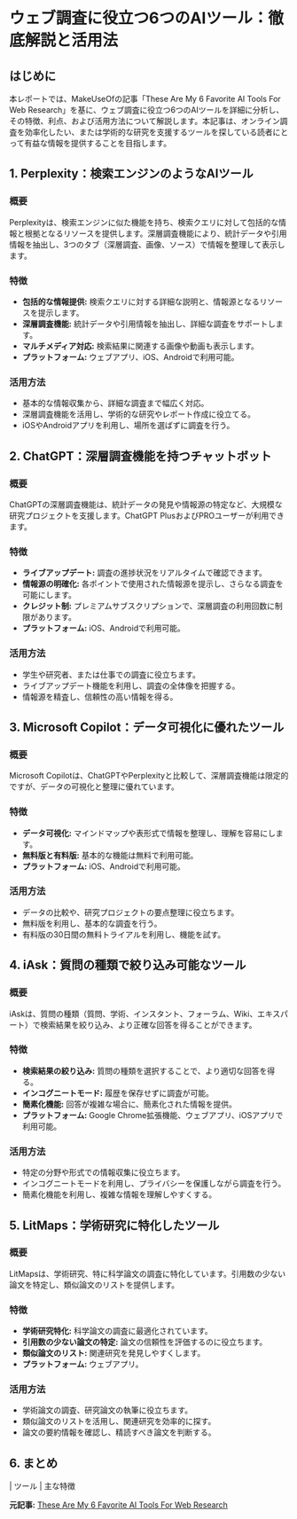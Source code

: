 # ウェブ調査に役立つ6つのAIツール：徹底解説と活用法

## はじめに

本レポートでは、MakeUseOfの記事「These Are My 6 Favorite AI Tools For Web Research」を基に、ウェブ調査に役立つ6つのAIツールを詳細に分析し、その特徴、利点、および活用方法について解説します。本記事は、オンライン調査を効率化したい、または学術的な研究を支援するツールを探している読者にとって有益な情報を提供することを目指します。

## 1. Perplexity：検索エンジンのようなAIツール

### 概要

Perplexityは、検索エンジンに似た機能を持ち、検索クエリに対して包括的な情報と根拠となるリソースを提供します。深層調査機能により、統計データや引用情報を抽出し、3つのタブ（深層調査、画像、ソース）で情報を整理して表示します。

### 特徴

* **包括的な情報提供:** 検索クエリに対する詳細な説明と、情報源となるリソースを提示します。
* **深層調査機能:** 統計データや引用情報を抽出し、詳細な調査をサポートします。
* **マルチメディア対応:** 検索結果に関連する画像や動画も表示します。
* **プラットフォーム:** ウェブアプリ、iOS、Androidで利用可能。

### 活用方法

* 基本的な情報収集から、詳細な調査まで幅広く対応。
* 深層調査機能を活用し、学術的な研究やレポート作成に役立てる。
* iOSやAndroidアプリを利用し、場所を選ばずに調査を行う。

## 2. ChatGPT：深層調査機能を持つチャットボット

### 概要

ChatGPTの深層調査機能は、統計データの発見や情報源の特定など、大規模な研究プロジェクトを支援します。ChatGPT PlusおよびPROユーザーが利用できます。

### 特徴

* **ライブアップデート:** 調査の進捗状況をリアルタイムで確認できます。
* **情報源の明確化:** 各ポイントで使用された情報源を提示し、さらなる調査を可能にします。
* **クレジット制:** プレミアムサブスクリプションで、深層調査の利用回数に制限があります。
* **プラットフォーム:** iOS、Androidで利用可能。

### 活用方法

* 学生や研究者、または仕事での調査に役立ちます。
* ライブアップデート機能を利用し、調査の全体像を把握する。
* 情報源を精査し、信頼性の高い情報を得る。

## 3. Microsoft Copilot：データ可視化に優れたツール

### 概要

Microsoft Copilotは、ChatGPTやPerplexityと比較して、深層調査機能は限定的ですが、データの可視化と整理に優れています。

### 特徴

* **データ可視化:** マインドマップや表形式で情報を整理し、理解を容易にします。
* **無料版と有料版:** 基本的な機能は無料で利用可能。
* **プラットフォーム:** iOS、Androidで利用可能。

### 活用方法

* データの比較や、研究プロジェクトの要点整理に役立ちます。
* 無料版を利用し、基本的な調査を行う。
* 有料版の30日間の無料トライアルを利用し、機能を試す。

## 4. iAsk：質問の種類で絞り込み可能なツール

### 概要

iAskは、質問の種類（質問、学術、インスタント、フォーラム、Wiki、エキスパート）で検索結果を絞り込み、より正確な回答を得ることができます。

### 特徴

* **検索結果の絞り込み:** 質問の種類を選択することで、より適切な回答を得る。
* **インコグニートモード:** 履歴を保存せずに調査が可能。
* **簡素化機能:** 回答が複雑な場合に、簡素化された情報を提供。
* **プラットフォーム:** Google Chrome拡張機能、ウェブアプリ、iOSアプリで利用可能。

### 活用方法

* 特定の分野や形式での情報収集に役立ちます。
* インコグニートモードを利用し、プライバシーを保護しながら調査を行う。
* 簡素化機能を利用し、複雑な情報を理解しやすくする。

## 5. LitMaps：学術研究に特化したツール

### 概要

LitMapsは、学術研究、特に科学論文の調査に特化しています。引用数の少ない論文を特定し、類似論文のリストを提供します。

### 特徴

* **学術研究特化:** 科学論文の調査に最適化されています。
* **引用数の少ない論文の特定:** 論文の信頼性を評価するのに役立ちます。
* **類似論文のリスト:** 関連研究を発見しやすくします。
* **プラットフォーム:** ウェブアプリ。

### 活用方法

* 学術論文の調査、研究論文の執筆に役立ちます。
* 類似論文のリストを活用し、関連研究を効率的に探す。
* 論文の要約情報を確認し、精読すべき論文を判断する。

## 6. まとめ

| ツール | 主な特徴 

**元記事:** [These Are My 6 Favorite AI Tools For Web Research](https://www.makeuseof.com/best-ai-tools-web-research/)